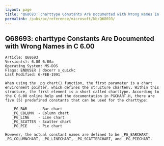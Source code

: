 ```yaml
---
layout: page
title: "Q68693: charttype Constants Are Documented with Wrong Names in C 6.00"
permalink: /pubs/pc/reference/microsoft/kb/Q68693/
---
```


## Q68693: charttype Constants Are Documented with Wrong Names in C 6.00

	Article: Q68693
	Version(s): 6.00 6.00a
	Operating System: MS-DOS
	Flags: ENDUSER | docerr s_quickc
	Last Modified: 6-FEB-1991
	
	When using the _pg_chart() function, the first parameter is a chart
	environment pointer, which defines the structure chartenv. Within this
	structure, the first element is a short called charttype. According to
	the C 6.00 online help and the documentation in PGCHART.H, there are
	five (5) predefined constants that can be used for the charttype:
	
	   _PG_BAR     - Bar chart
	   _PG_COLUMN  - Column chart
	   _PG_LINE    - Line chart
	   _PG_SCATTER - Scatter chart
	   _PG_PIE     - Pie chart
	
	However, the actual constant names are defined to be _PG_BARCHART,
	_PG_COLUMNCHART, _PG_LINECHART, _PG_SCATTERCHART, and _PG_PIECHART.
